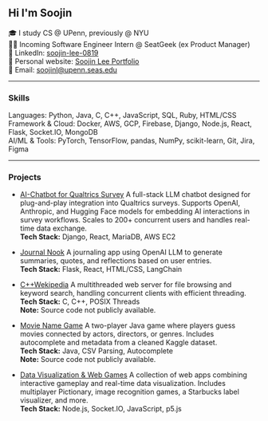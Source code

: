 Hi I'm Soojin
---
🎓 I study CS @ UPenn, previously @ NYU <br/>
👩‍💻 Incoming Software Engineer Intern @ SeatGeek (ex Product Manager)  <br/>
🙌 LinkedIn: [soojin-lee-0819](https://www.linkedin.com/in/soojin-lee0819/)<br/>
🌱 Personal website: [Soojin Lee Portfolio](https://soojin-lee.com/)<br/>
📩 Email: soojinl@upenn.seas.edu

--- 
### Skills
Languages: Python, Java, C, C++, JavaScript, SQL, Ruby, HTML/CSS <br/>
Framework & Cloud: Docker, AWS, GCP, Firebase, Django, Node.js, React, Flask, Socket.IO, MongoDB <br/>
AI/ML & Tools: PyTorch, TensorFlow, pandas, NumPy, scikit-learn, Git, Jira, Figma <br/>

---

### Projects

- [AI-Chatbot for Qualtrics Survey](#ai-chatbot-for-qualtrics-survey) A full-stack LLM chatbot designed for plug-and-play integration into Qualtrics surveys. Supports OpenAI, Anthropic, and Hugging Face models for embedding AI interactions in survey workflows. Scales to 200+ concurrent users and handles real-time data exchange.  
  **Tech Stack:** Django, React, MariaDB, AWS EC2

- [Journal Nook](https://github.com/Soojin-Lee0819/Journal_Nook) A journaling app using OpenAI LLM to generate summaries, quotes, and reflections based on user entries.  
  **Tech Stack:** Flask, React, HTML/CSS, LangChain

- [C++Wekipedia](#cwekipedia) A multithreaded web server for file browsing and keyword search, handling concurrent clients with efficient threading.  
  **Tech Stack:** C, C++, POSIX Threads  
  **Note:** Source code not publicly available.

- [Movie Name Game](#movie-name-game) A two-player Java game where players guess movies connected by actors, directors, or genres. Includes autocomplete and metadata from a cleaned Kaggle dataset.  
  **Tech Stack:** Java, CSV Parsing, Autocomplete  
  **Note:** Source code not publicly available.

- [Data Visualization & Web Games](https://github.com/Soojin-Lee0819/connectionsLab) A collection of web apps combining interactive gameplay and real-time data visualization. Includes multiplayer Pictionary, image recognition games, a Starbucks label visualizer, and more.  
  **Tech Stack:** Node.js, Socket.IO, JavaScript, p5.js


<!--
**Soojin-Lee0819/Soojin-Lee0819** is a ✨ _special_ ✨ repository because its `README.md` (this file) appears on your GitHub profile.

Here are some ideas to get you started:

- 🔭 I’m currently working on ...
- 🌱 I’m currently learning ...
- 👯 I’m looking to collaborate on ...
- 🤔 I’m looking for help with ...
- 💬 Ask me about ...
- 📫 How to reach me: ...
- 😄 Pronouns: ...
- ⚡ Fun fact: ...
-->
